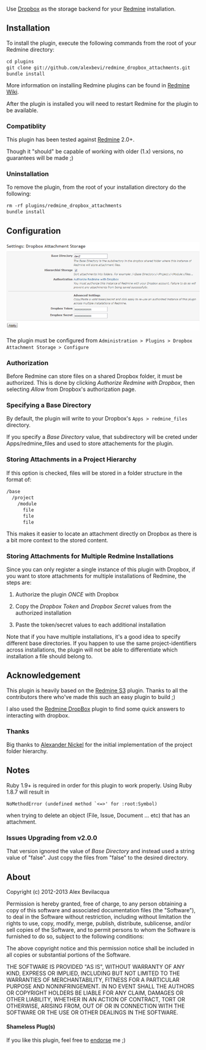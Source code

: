 Use [Dropbox](http://www.dropbox.com) as the storage backend for your [Redmine](http://www.redmine.org) installation.

## Installation

To install the plugin, execute the following commands from the root of your Redmine directory:
```
cd plugins
git clone git://github.com/alexbevi/redmine_dropbox_attachments.git
bundle install
```

More information on installing Redmine plugins can be found in [Redmine Wiki](http://www.redmine.org/wiki/redmine/Plugins).

After the plugin is installed you will need to restart Redmine for the plugin to be available.

### Compatiblity

This plugin has been tested against [Redmine](http://www.redmine.org) 2.0+.

Though it "should" be capable of working with older (1.x) versions, no guarantees will be made ;)

### Uninstallation

To remove the plugin, from the root of your installation directory do the following:
```
rm -rf plugins/redmine_dropbox_attachments
bundle install
```

## Configuration

![Screenshot](screenshot.png)

The plugin must be configured from `Administration > Plugins > Dropbox Attachment Storage > Configure`

### Authorization

Before Redmine can store files on a shared Dropbox folder, it must be authorized. This is done by clicking _Authorize Redmine with Dropbox_, then selecting _Allow_ from Dropbox's authorization page.

### Specifying a Base Directory

By default, the plugin will write to your Dropbox's `Apps > redmine_files` directory.

If you specify a *Base Directory* value, that subdirectory will be creted under Apps/redmine_files and used to store attachements for the plugin.

### Storing Attachments in a Project Hierarchy

If this option is checked, files will be stored in a folder structure in the format of:
```
/base
  /project
    /module
      file
      file
      file
```

This makes it easier to locate an attachment directly on Dropbox as there is a bit more context to the stored content.

### Storing Attachments for Multiple Redmine Installations

Since you can only register a single instance of this plugin with Dropbox, if you want to store attachments for multiple installations of Redmine, the steps are:

1) Authorize the plugin _ONCE_ with Dropbox

2) Copy the _Dropbox Token_ and _Dropbox Secret_ values from the authorized installation

3) Paste the token/secret values to each additional installation

Note that if you have multiple installations, it's a good idea to specify different base directories. If you happen to use the same project-identifiers across installations, the plugin will not be able to differentiate which installation a file should belong to.

## Acknowledgement

This plugin is heavily based on the [Redmine S3](https://github.com/tigrish/redmine_s3) plugin. Thanks to all the contributors there who've made this such an easy plugin to build ;)

I also used the [Redmine DropBox](https://github.com/zuinqstudio/redmine_drop_box) plugin to find some quick answers to interacting with dropbox.

### Thanks

Big thanks to [Alexander Nickel](https://github.com/mralexandernickel) for the initial implementation of the project folder hierarchy.

## Notes

Ruby 1.9+ is required in order for this plugin to work properly. Using Ruby 1.8.7 will result in

    NoMethodError (undefined method `<=>' for :root:Symbol)

when trying to delete an object (File, Issue, Document ... etc) that has an attachment.

### Issues Upgrading from v2.0.0

That version ignored the value of *Base Directory* and instead used a string value of "false". 
Just copy the files from "false" to the desired directory.

## About

Copyright (c) 2012-2013 Alex Bevilacqua

Permission is hereby granted, free of charge, to any person obtaining
a copy of this software and associated documentation files (the
"Software"), to deal in the Software without restriction, including
without limitation the rights to use, copy, modify, merge, publish,
distribute, sublicense, and/or sell copies of the Software, and to
permit persons to whom the Software is furnished to do so, subject to
the following conditions:

The above copyright notice and this permission notice shall be
included in all copies or substantial portions of the Software.

THE SOFTWARE IS PROVIDED "AS IS", WITHOUT WARRANTY OF ANY KIND,
EXPRESS OR IMPLIED, INCLUDING BUT NOT LIMITED TO THE WARRANTIES OF
MERCHANTABILITY, FITNESS FOR A PARTICULAR PURPOSE AND
NONINFRINGEMENT. IN NO EVENT SHALL THE AUTHORS OR COPYRIGHT HOLDERS BE
LIABLE FOR ANY CLAIM, DAMAGES OR OTHER LIABILITY, WHETHER IN AN ACTION
OF CONTRACT, TORT OR OTHERWISE, ARISING FROM, OUT OF OR IN CONNECTION
WITH THE SOFTWARE OR THE USE OR OTHER DEALINGS IN THE SOFTWARE.

#### Shameless Plug(s)

If you like this plugin, feel free to [endorse](http://coderwall.com/alexbevi) me ;)
